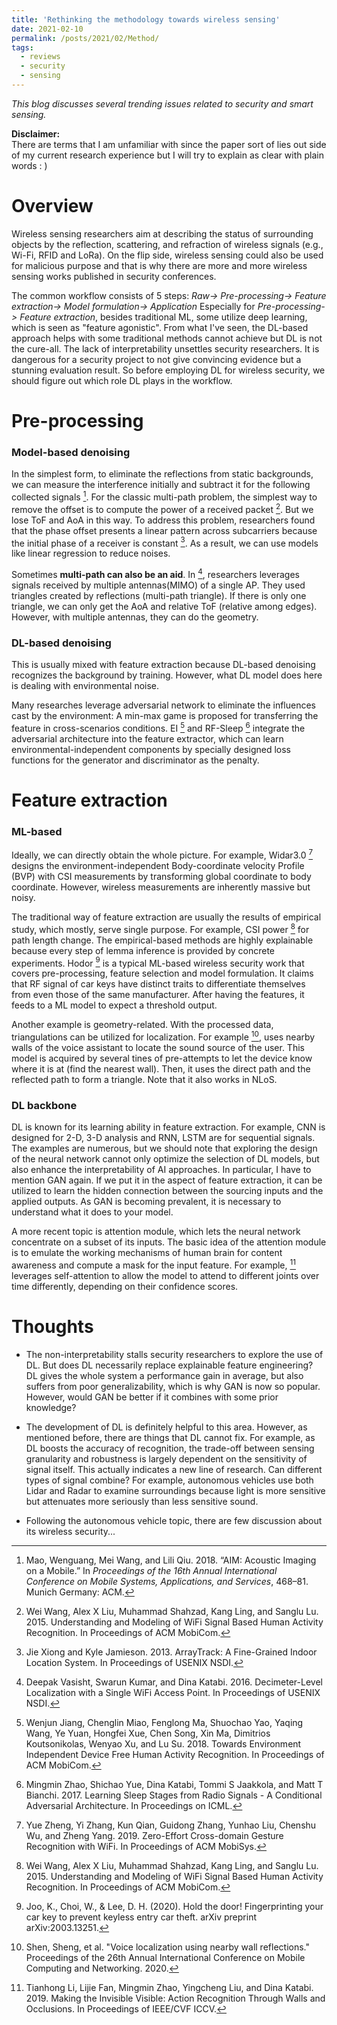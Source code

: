 ```yaml
---
title: 'Rethinking the methodology towards wireless sensing'
date: 2021-02-10
permalink: /posts/2021/02/Method/
tags:
  - reviews
  - security
  - sensing
---
```

*This blog discusses several trending issues related to security and smart sensing.*

**Disclaimer:**  
There are terms that I am unfamiliar with since the paper sort of lies out side of my current research experience but I will try to explain as clear with plain words : )

Overview
===
Wireless sensing researchers aim at describing the status of surrounding objects by the reflection, scattering, and refraction of wireless signals (e.g., Wi-Fi, RFID and LoRa).  On the flip side, wireless sensing could also be used for malicious purpose and that is why there are more and more wireless sensing works published in security conferences. 

The common workflow consists of 5 steps:
*Raw-> Pre-processing-> Feature extraction-> Model formulation-> Application*
Especially for *Pre-processing-> Feature extraction*, besides traditional ML, some utilize deep learning, which is seen as "feature agonistic". From what I've seen, the DL-based approach helps with some traditional methods cannot achieve but DL is not the cure-all. The  lack of interpretability unsettles security researchers. It is dangerous for a security project to not give convincing evidence but a stunning evaluation result. So before employing DL for wireless security, we should figure out which role DL plays in the workflow. 


Pre-processing
===
### Model-based denoising
In the simplest form, to eliminate the reflections from static backgrounds, we can measure the interference initially and subtract it for the following collected signals [^acoustic]. 
For the classic multi-path problem, the simplest way to remove the offset is to compute the power of a received packet [^138]. But we lose ToF and AoA in this way. To address this problem, researchers found that the phase offset presents a linear pattern across subcarriers because the initial phase of a receiver is constant [^162]. As a result, we can use models like linear regression to reduce noises. 

Sometimes **multi-path can also be an aid**. In [^118], researchers leverages signals received by multiple antennas(MIMO) of a single AP. They used triangles created by reflections (multi-path triangle). If there is only one triangle, we can only get the AoA and relative ToF (relative among edges). However, with multiple antennas, they can do the geometry. 

### DL-based denoising
This is usually mixed with feature extraction because DL-based denoising recognizes the background by training. However, what DL model does here is dealing with environmental noise.

Many researches leverage adversarial network to eliminate the influences cast by the environment: A min-max game is proposed for transferring the feature in cross-scenarios conditions. EI [^52] and RF-Sleep [^191] integrate the adversarial architecture into the feature extractor, which can learn environmental-independent components by specially designed loss functions for the generator and discriminator as the penalty. 



Feature extraction
===
### ML-based
Ideally, we can directly obtain the whole picture. For example, Widar3.0 [^194] designs the environment-independent Body-coordinate velocity Profile (BVP) with CSI measurements by transforming global coordinate to body coordinate. However, wireless measurements are inherently massive but noisy.

The traditional way of feature extraction are usually the results of empirical study, which mostly, serve single purpose. For example, CSI power [^138] for path length change. The empirical-based methods are highly explainable because every step of lemma inference is provided by concrete experiments.  Hodor [^hodor] is a typical ML-based wireless security work that covers pre-processing, feature selection and model formulation. It claims that RF signal of car keys have distinct traits to differentiate themselves from even those of the same manufacturer. After having the features, it feeds to a ML model to expect a threshold output.

Another example is geometry-related. With the processed data, triangulations can be utilized for localization. For example [^voice], uses nearby walls of the voice assistant to locate the sound source of the user. This model is acquired by several tines of pre-attempts to let the device know where it is at (find the nearest wall). Then, it uses the direct path and the reflected path to form a triangle. Note that it also works in NLoS. 




### DL backbone
DL is known for its learning ability in feature extraction. For example, CNN is designed for 2-D, 3-D analysis and RNN, LSTM are for sequential signals. The examples are numerous, but we should note that exploring the design of the neural network cannot only optimize the selection of DL models, but also enhance the interpretability of AI approaches. In particular, I have to mention GAN again. If we put it in the aspect of feature extraction, it can be utilized to learn the hidden connection between the sourcing inputs and the applied outputs. As GAN is becoming prevalent, it is necessary to understand what it does to your model.

A more recent topic is attention module, which lets the neural network concentrate on a subset of its inputs.  The basic idea of the attention module is to emulate the working mechanisms of human brain for content awareness and compute a mask for the input feature. For example,  [^69] leverages self-attention to allow the model to attend to different joints over time differently, depending on their confidence scores.


Thoughts
===
- The non-interpretability stalls security researchers to explore the use of DL. But does DL necessarily replace explainable feature engineering? DL gives the whole system a performance gain in average, but also suffers from poor generalizability, which is why GAN is now so popular. However, would GAN be better if it combines with some prior knowledge?

- The development of DL is definitely helpful to this area. However, as mentioned before, there are things that DL cannot fix. For example, as DL boosts the accuracy of recognition, the trade-off between sensing granularity and robustness is largely dependent on the sensitivity of signal itself. This actually indicates a new line of research. Can different types of signal combine? For example, autonomous vehicles use both Lidar and Radar to examine surroundings because light is more sensitive but attenuates more seriously than less sensitive sound.

- Following the autonomous vehicle topic, there are few discussion about its wireless security...

[^acoustic]: Mao, Wenguang, Mei Wang, and Lili Qiu. 2018\. “AIM: Acoustic Imaging on a Mobile.” In *Proceedings of the 16th Annual International Conference on Mobile Systems, Applications, and Services*, 468–81\. Munich Germany: ACM.
[^138]:  Wei Wang, Alex X Liu, Muhammad Shahzad, Kang Ling, and Sanglu Lu. 2015. Understanding and Modeling of WiFi Signal Based Human Activity Recognition. In Proceedings of ACM MobiCom.
[^162]: Jie Xiong and Kyle Jamieson. 2013. ArrayTrack: A Fine-Grained Indoor Location System. In Proceedings of USENIX NSDI.
[^118]: Deepak Vasisht, Swarun Kumar, and Dina Katabi. 2016. Decimeter-Level Localization with a Single WiFi Access Point. In Proceedings of USENIX NSDI.
[^52]: Wenjun Jiang, Chenglin Miao, Fenglong Ma, Shuochao Yao, Yaqing Wang, Ye Yuan, Hongfei Xue, Chen Song, Xin Ma, Dimitrios Koutsonikolas, Wenyao Xu, and Lu Su. 2018. Towards Environment Independent Device Free Human Activity Recognition. In Proceedings of ACM MobiCom.
[^191]: Mingmin Zhao, Shichao Yue, Dina Katabi, Tommi S Jaakkola, and Matt T Bianchi. 2017. Learning Sleep Stages from Radio Signals - A Conditional Adversarial Architecture. In Proceedings on ICML.
[^194]: Yue Zheng, Yi Zhang, Kun Qian, Guidong Zhang, Yunhao Liu, Chenshu Wu, and Zheng Yang. 2019. Zero-Effort Cross-domain Gesture Recognition with WiFi. In Proceedings of ACM MobiSys.
[^hodor]: Joo, K., Choi, W., & Lee, D. H. (2020). Hold the door! Fingerprinting your car key to prevent keyless entry car theft. arXiv preprint arXiv:2003.13251.
[^voice]: Shen, Sheng, et al. "Voice localization using nearby wall reflections." Proceedings of the 26th Annual International Conference on Mobile Computing and Networking. 2020.
[^69]: Tianhong Li, Lijie Fan, Mingmin Zhao, Yingcheng Liu, and Dina Katabi. 2019. Making the Invisible Visible: Action Recognition Through Walls and Occlusions. In Proceedings of IEEE/CVF ICCV.

